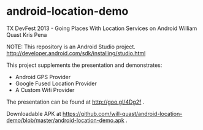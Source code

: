 android-location-demo
=====================

TX DevFest 2013 - Going Places With Location Services on Android
  William Quast
  Kris Pena

NOTE: This repository is an Android Studio project.
http://developer.android.com/sdk/installing/studio.html

This project supplements the presentation and demonstrates:
 - Android GPS Provider
 - Google Fused Location Provider
 - A Custom Wifi Provider

The presentation can be found at http://goo.gl/4Dg2f .

Downloadable APK at https://github.com/will-quast/android-location-demo/blob/master/android-location-demo.apk .
